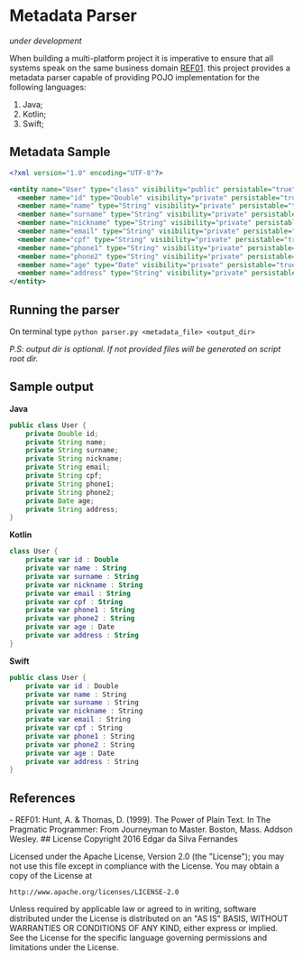 # Metadata Parser
*under development*

When building a multi-platform project it is imperative to ensure that all systems speak on the same business domain [REF01](#REF01). this project provides a metadata parser capable of providing POJO implementation for the following languages:

1. Java;
2. Kotlin;
3. Swift;

## Metadata Sample
```XML
<?xml version="1.0" encoding="UTF-8"?>

<entity name="User" type="class" visibility="public" persistable="true">
  <member name="id" type="Double" visibility="private" persistable="true" />
  <member name="name" type="String" visibility="private" persistable="true" />
  <member name="surname" type="String" visibility="private" persistable="true" />
  <member name="nickname" type="String" visibility="private" persistable="true" />
  <member name="email" type="String" visibility="private" persistable="true" />
  <member name="cpf" type="String" visibility="private" persistable="true" />
  <member name="phone1" type="String" visibility="private" persistable="true" />
  <member name="phone2" type="String" visibility="private" persistable="true" />
  <member name="age" type="Date" visibility="private" persistable="true" />
  <member name="address" type="String" visibility="private" persistable="true" />
</entity>
```

## Running the parser
On terminal type ```python parser.py <metadata_file> <output_dir>```

*P.S: output dir is optional. If not provided files will be generated on script root dir.*

## Sample output
**Java**
```Java
public class User {
	private Double id;
	private String name;
	private String surname;
	private String nickname;
	private String email;
	private String cpf;
	private String phone1;
	private String phone2;
	private Date age;
	private String address;
}
```
**Kotlin**
```Kotlin
class User {
	private var id : Double 
	private var name : String 
	private var surname : String 
	private var nickname : String 
	private var email : String 
	private var cpf : String 
	private var phone1 : String 
	private var phone2 : String 
	private var age : Date 
	private var address : String 
}
```

**Swift**
```Swift
public class User {
	private var id : Double
	private var name : String
	private var surname : String
	private var nickname : String
	private var email : String
	private var cpf : String
	private var phone1 : String
	private var phone2 : String
	private var age : Date
	private var address : String
}
```

## References
<a name="REF01">
 - REF01: Hunt, A. & Thomas, D. (1999). The Power of Plain Text. In The Pragmatic Programmer: From Journeyman to Master. Boston, Mass. Addson Wesley.
 
<a name="license">
## License
Copyright 2016 Edgar da Silva Fernandes

Licensed under the Apache License, Version 2.0 (the "License");
you may not use this file except in compliance with the License.
You may obtain a copy of the License at

    http://www.apache.org/licenses/LICENSE-2.0

Unless required by applicable law or agreed to in writing, software
distributed under the License is distributed on an "AS IS" BASIS,
WITHOUT WARRANTIES OR CONDITIONS OF ANY KIND, either express or implied.
See the License for the specific language governing permissions and
limitations under the License.
